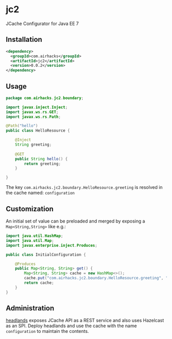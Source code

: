 # jc2
JCache Configurator for Java EE 7

## Installation

```xml
<dependency>
  <groupId>com.airhacks</groupId>
  <artifactId>jc2</artifactId>
  <version>0.0.2</version>
</dependency>
```

## Usage

```java
package com.airhacks.jc2.boundary;

import javax.inject.Inject;
import javax.ws.rs.GET;
import javax.ws.rs.Path;

@Path("hello")
public class HelloResource {

    @Inject
    String greeting;
    
	@GET
    public String hello() {
        return greeting;
    }

}
```

The key `com.airhacks.jc2.boundary.HelloResource.greeting` is resolved in the cache named: `configuration`

## Customization

An initial set of value can be preloaded and merged by exposing a `Map<String,String>` like e.g.:

```java
import java.util.HashMap;
import java.util.Map;
import javax.enterprise.inject.Produces;

public class InitialConfiguration {

    @Produces
    public Map<String, String> get() {
        Map<String, String> cache = new HashMap<>();
        cache.put("com.airhacks.jc2.boundary.HelloResource.greeting", "hey duke");
        return cache;
    }
}
```

## Administration

[headlands](https://github.com/AdamBien/headlands) exposes JCache API as a REST service and also uses Hazelcast as an SPI. Deploy headlands and use the cache with the name `configuration` to maintain the contents.

